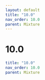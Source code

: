 ```yaml
---
layout: default
title: "10.0"
nav_order: 10.0
parent: Mixture
---
```


# 10.0

```yaml
title: "10.0"
nav_order: 10.0
parent: Mixture
```
